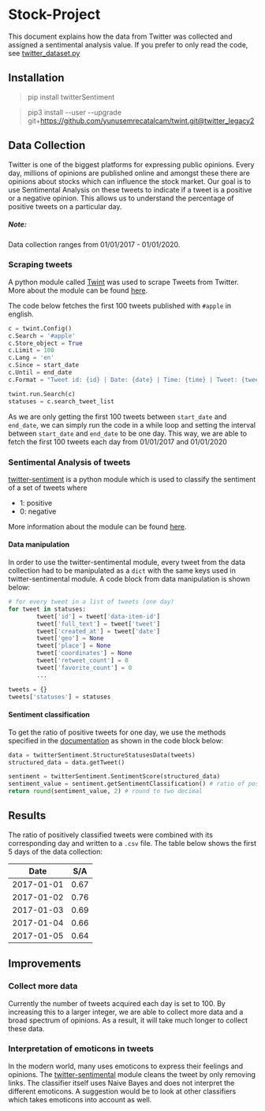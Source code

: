 # Stock-Project
This document explains how the data from Twitter was collected and assigned a sentimental analysis value. If you prefer to only read the code, see [twitter_dataset.py](https://github.com/Shank4r/Stock-Project/blob/main/twitter_dataset.py)

## Installation
> pip install twitterSentiment

> pip3 install --user --upgrade git+https://github.com/yunusemrecatalcam/twint.git@twitter_legacy2

## Data Collection
Twitter is one of the biggest platforms for expressing public opinions. Every day, millions of opinions are published online and amongst these there are opinions about stocks which can influence the stock market. Our goal is to use Sentimental Analysis on these tweets to indicate if a tweet is a positive or a negative opinion. This allows us to understand the percentage of positive tweets on a particular day.

##### Note:
Data collection ranges from 01/01/2017 - 01/01/2020.

### Scraping tweets
A python module called [Twint](https://github.com/twintproject/twint) was used to scrape Tweets from Twitter. More about the module can be found [here](https://github.com/twintproject/twint). 

The code below fetches the first 100 tweets published with ```#apple``` in english.

```python
c = twint.Config()
c.Search = '#apple'
c.Store_object = True
c.Limit = 100
c.Lang = 'en'
c.Since = start_date
c.Until = end_date
c.Format = "Tweet id: {id} | Date: {date} | Time: {time} | Tweet: {tweet}"

twint.run.Search(c)
statuses = c.search_tweet_list
```
As we are only getting the first 100 tweets between ```start_date``` and ```end_date```, we can simply run the code in a while loop and setting the interval between ```start_date``` and ```end_date``` to be one day. This way, we are able to fetch the first 100 tweets each day from 01/01/2017 and 01/01/2020

### Sentimental Analysis of tweets
[twitter-sentiment](https://github.com/TeddyCr/twitter-sentiment) is a python module which is used to classify the sentiment of a set of tweets where
* 1: positive
* 0: negative

More information about the module can be found [here](https://github.com/TeddyCr/twitter-sentiment).

#### Data manipulation
In order to use the twitter-sentimental module, every tweet from the data collection had to be manipulated as a ```dict``` with the same keys used in twitter-sentimental module. A code block from data manipulation is shown below:

```python
# for every tweet in a list of tweets (one day)
for tweet in statuses:
        tweet['id'] = tweet['data-item-id']
        tweet['full_text'] = tweet['tweet']
        tweet['created_at'] = tweet['date']
        tweet['geo'] = None
        tweet['place'] = None
        tweet['coordinates'] = None
        tweet['retweet_count'] = 0
        tweet['favorite_count'] = 0
        ...

tweets = {}
tweets['statuses'] = statuses
```

#### Sentiment classification
To get the ratio of positive tweets for one day, we use the methods specified in the [documentation](https://github.com/TeddyCr/twitter-sentiment/blob/master/doc/gettingstarted.rst) as shown in the code block below:

```python
data = twitterSentiment.StructureStatusesData(tweets)
structured_data = data.getTweet()

sentiment = twitterSentiment.SentimentScore(structured_data)
sentiment_value = sentiment.getSentimentClassification() # ratio of positively classified tweets 
return round(sentiment_value, 2) # round to two decimal
```

## Results

The ratio of positively classified tweets were combined with its corresponding day and written to a ```.csv``` file. The table below shows the first 5 days of the data collection:

Date | S/A
-----|-----
2017-01-01 | 0.67
2017-01-02 | 0.76
2017-01-03 | 0.69
2017-01-04 | 0.66
2017-01-05 | 0.64

## Improvements

### Collect more data
Currently the number of tweets acquired each day is set to 100. By increasing this to a larger integer, we are able to collect more data and a broad spectrum of opinions. As a result, it will take much longer to collect these data.

### Interpretation of emoticons in tweets
In the modern world, many uses emoticons to express their feelings and opinions. The [twitter-sentimental](https://github.com/TeddyCr/twitter-sentiment/blob/master/twitterSentiment/twitterSentiment.py) module cleans the tweet by only removing links. The classifier itself uses Naive Bayes and does not interpret the different emoticons. A suggestion would be to look at other classifiers which takes emoticons into account as well.
